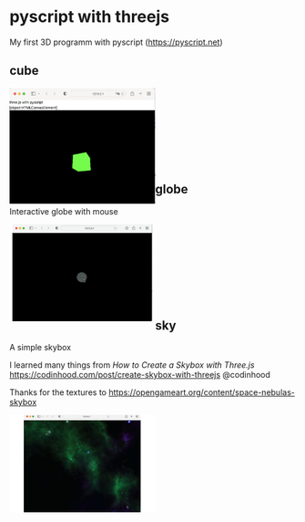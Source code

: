 # pyscript with threejs

My first 3D programm with pyscript (https://pyscript.net)

## cube

<img src="img/cube.png" width="256" align="left"><br><br><br><br><br><br><br><br>

## globe

Interactive globe with mouse

<img src="img/globe.gif" width="256" align="left"><br><br><br><br><br><br><br><br>

## sky

A simple skybox  

I learned many things from *How to Create a Skybox with Three.js*
https://codinhood.com/post/create-skybox-with-threejs @codinhood

Thanks for the textures to https://opengameart.org/content/space-nebulas-skybox

<img src="img/sky.gif" width="256" align="left"><br><br><br><br><br><br><br><br>
```Rust

```
